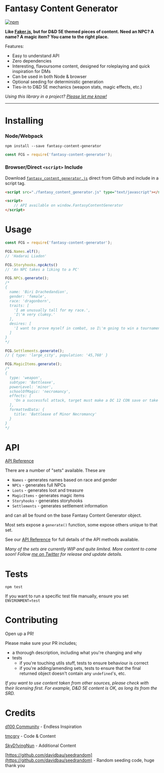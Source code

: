 # Fantasy Content Generator


[![npm](https://img.shields.io/npm/v/fantasy-content-generator.svg?style=flat-square)](https://www.npmjs.com/package/fantasy-content-generator)

**Like [Faker.js](https://github.com/marak/Faker.js/), but for D&D 5E themed pieces of content. Need an NPC? A name? A magic item? You came to the right place.**

Features:

- Easy to understand API
- Zero dependencies
- Interesting, flavoursome content, designed for roleplaying and quick inspiration for DMs
- Can be used in both Node & browser
- Optional seeding for deterministic generation
- Ties-in to D&D 5E mechanics (weapon stats, magic effects, etc.)

_Using this library in a project? [Please let me know!](https://twitter.com/tmcgry)_

---

# Installing

### Node/Webpack

`npm install --save fantasy-content-generator`

```js
const FCG = require('fantasy-content-generator');
```

### Browser/Direct `<script>` Include

Download [`fantasy_content_generator.js`](https://raw.githubusercontent.com/thomascgray/fantasy-content-generator/master/fantasy_content_generator.js) direct from Github and include in a script tag.

```html
<script src="./fantasy_content_generator.js" type="text/javascript"></script>

<script>
    // API available on window.FantasyContentGenerator
</script>
```

# Usage

```js
const FCG = require('fantasy-content-generator');

FCG.Names.elf();
// 'Hadarai Liadon'

FCG.Storyhooks.npcActs()
// 'An NPC takes a liking to a PC'

FCG.NPCs.generate();
/*
{
  name: 'Biri Drachedandion',
  gender: 'female',
  race: 'dragonborn',
  traits: [
    'I am unusually tall for my race.',
    'I\'m very clumsy.'
  ],
  desires: [
    'I want to prove myself in combat, so I\'m going to win a tournament.'
  ]
}
*/

FCG.Settlements.generate();
// { type: 'large_city', population: '45,760' }

FCG.MagicItems.generate();
/*
{
  type: 'weapon',
  subtype: 'Battleaxe',
  powerLevel: 'minor',
  schoolOfMagic: 'necromancy',
  effects: [
    'On a successful attack, target must make a DC 12 CON save or take an extra 1d2 of Necrotic damage. This effect occurs once per day'
  ],
  formattedData: {
    title: 'Battleaxe of Minor Necromancy'
  }
}
*/
```
# API

[API Reference](https://github.com/thomascgray/fantasy-content-generator/blob/master/docs/API.md)

There are a number of "sets" available. These are 

- `Names` - generates names based on race and gender
- `NPCs` - generates full NPCs
- `Loots` - generates loot and treasure
- `MagicItems` - generates magic items
- `Storyhooks` - generates storyhooks
- `Settlements` - generates settlement information

and can all be found on the base Fantasy Content Generator object.

Most sets expose a `generate()` function, some expose others unique to that set.

See our [API Reference](https://github.com/thomascgray/fantasy-content-generator/blob/master/docs/API.md) for full details of the API methods available.

*Many of the sets are currently WIP and quite limited. More content to come soon! Follow [me on Twitter](https://twitter.com/tmcgry)  for release and update details.*

# Tests

```
npm test
```

If you want to run a specific test file manually, ensure you set `ENVIRONMENT=test`

# Contributing

Open up a PR!

Please make sure your PR includes;

- a thorough description, including what you're changing and why
- tests
    - if you're touching utils stuff, tests to ensure behaviour is correct
    - if you're adding/amending sets, tests to ensure that the final returned object doesn't contain any `undefined`'s, etc.

_If you want to use content taken from other sources, please check with their licensing first. For example, D&D 5E content is OK, as long its from the SRD._

# Credits

[d100 Community](https://www.reddit.com/r/d100/) - Endless Inspiration

[tmcgry](https://twitter.com/tmcgry) - Code & Content

[SkyD1vingNun](https://twitter.com/SkyD1vingNun) - Additional Content

[https://github.com/davidbau/seedrandom](https://github.com/davidbau/seedrandom) - Random seeding code, huge thank you